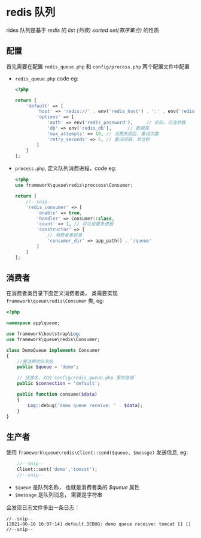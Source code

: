 # redis 队列

rides 队列是基于 *redis* 的 *list (列表)* *sorted set(有序集合)* 的性质

## 配置

首先需要在配置 `redis_queue.php` 和 `config/process.php` 两个配置文件中配置

- `redis_queue.php` code eg:

    ```php
    <?php

    return [
        'default' => [
            'host' => 'redis://' . env('redis_host') . ':' . env('redis_port', 6379),
            'options' => [
                'auth' => env('redis_password'),     // 密码，可选参数
                'db' => env('redis_db'),      // 数据库
                'max_attempts' => 10, // 消费失败后，重试次数
                'retry_seconds' => 5, // 重试间隔，单位秒
            ]
        ]
    ];
    ```

- `process.php`, 定义队列消费进程，code eg:

    ```php
    <?php
    use framework\queue\redis\proccess\Consumer;

    return [
        //--snip--
        'redis_consumer' => [
            'enable' => true,
            'handler' => Consumer::class,
            'count' => 1, // 可以设置多进程
            'constructor' => [
                // 消费者类目录
                'consumer_dir' => app_path() . '/queue'
            ]
        ]
    ];
    ```

## 消费者

在消费者类目录下面定义消费者类， 类需要实现 `framework\queue\redis\Consumer` 类, eg:

```php
<?php

namespace app\queue;

use framework\bootstrap\Log;
use framework\queue\redis\Consumer;

class DemoQueue implements Consumer
{
    //要消费的队列名
    public $queue = 'demo';

    // 连接名，对应 config/redis_queue.php 里的连接`
    public $connection = 'default';

    public function consume($data)
    {
        Log::debug('demo queue receive: ' . $data);
    }
}
```

## 生产者

使用 `framework\queue\redis\Client::send($queue, $messge)` 发送信息, eg:

```php
    //--snip--
    Client::sent('demo','tomcat');
    //--snip--
```

- `$queue` 是队列名称， 也就是消费者类的 *$queue* 属性
- `$message` 是队列消息， 需要是字符串

会发现日志文件多出一条日志：

```log
//--snip--
[2021-06-16 16:07:14] default.DEBUG: demo queue receive: tomcat [] []
//--snip--
```
